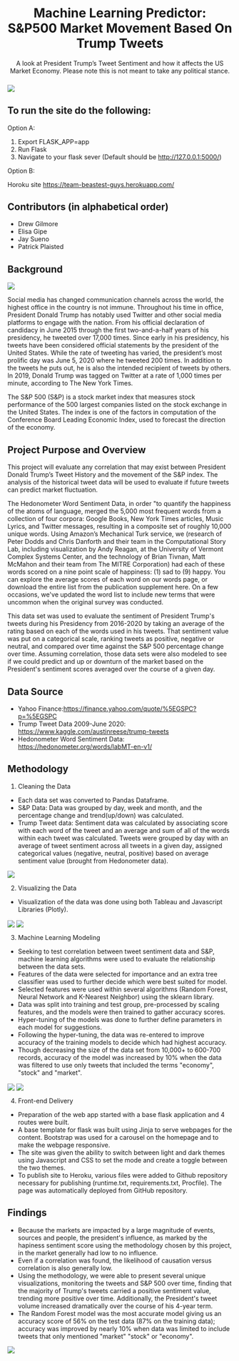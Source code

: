 <h1 align="center"> Machine Learning Predictor: S&P500 Market Movement Based On Trump Tweets </h1>
<p align="center"> A look at President Trump’s Tweet Sentiment and how it affects the US Market Economy. Please note this is not meant to take any political stance. </p>

###
<img src= "https://images.indianexpress.com/2017/11/trump-twitter-copy.jpg" align = "center"/>

## To run the site do the following:

Option A: 
1. Export FLASK_APP=app
2. Run Flask
3. Navigate to your flask sever (Default should be http://127.0.0.1:5000/)

Option B:

Horoku site https://team-beastest-guys.herokuapp.com/

## Contributors (in alphabetical order)

- Drew Gilmore
- Elisa Gipe
- Jay Sueno
- Patrick Plaisted

## Background

<img src= "/static/Images/top 10 days on twitter by volumne.png" align = "center"/>

Social media has changed communication channels across the world, the highest office in the country is not immune. Throughout his time in office, President Donald Trump has notably used Twitter and other social media platforms to engage with the nation. From his official declaration of candidacy in June 2015 through the first two-and-a-half years of his presidency, he tweeted over 17,000 times. Since early in his presidency, his tweets have been considered official statements by the president of the United States. While the rate of tweeting has varied, the president’s most prolific day was June 5, 2020 where he tweeted 200 times. In addition to the tweets he puts out, he is also the intended recipient of tweets by others. In 2019, Donald Trump was tagged on Twitter at a rate of 1,000 times per minute, according to The New York Times.

The S&P 500 (S&P) is a stock market index that measures stock performance of the 500 largest companies listed on the stock exchange in the United States. The index is one of the factors in computation of the Conference Board Leading Economic Index, used to forecast the direction of the economy. 

## Project Purpose and Overview

This project will evaluate any correlation that may exist between President Donald Trump’s Tweet History and the movement of the S&P index. 
The analysis of the historical tweet data will be used to evaluate if future tweets can predict market fluctuation. 

The Hedonometer Word Sentiment Data, in order "to quantify the happiness of the atoms of language, merged the 5,000 most frequent words from a collection of four corpora: Google Books, New York Times articles, Music Lyrics, and Twitter messages, resulting in a composite set of roughly 10,000 unique words. Using Amazon’s Mechanical Turk service, we (research of Peter Dodds and Chris Danforth and their team in the Computational Story Lab, including visualization by Andy Reagan, at the University of Vermont Complex Systems Center, and the technology of Brian Tivnan, Matt McMahon and their team from The MITRE Corporation) had each of these words scored on a nine point scale of happiness: (1) sad to (9) happy. You can explore the average scores of each word on our words page, or download the entire list from the publication supplement here. On a few occasions, we've updated the word list to include new terms that were uncommon when the original survey was conducted.

This data set was used to evaluate the sentiment of President Trump's tweets during his Presidency from 2016-2020 by taking an average of the rating based on each of the words used in his tweets. That sentiment value was put on a categorical scale, ranking tweets as positive, negative or neutral, and compared over time against the S&P 500 percentage change over time. Assuming correlation, those data sets were also modeled to see if we could predict and up or downturn of the market based on the President's sentiment scores averaged over the course of a given day. 

## Data Source
- Yahoo Finance:https://finance.yahoo.com/quote/%5EGSPC?p=%5EGSPC 
- Trump Tweet Data 2009-June 2020: https://www.kaggle.com/austinreese/trump-tweets 
- Hedonometer Word Sentiment Data: https://hedonometer.org/words/labMT-en-v1/

## Methodology
1. Cleaning the Data
- Each data set was converted to Pandas Dataframe.
- S&P Data: Data was grouped by day, week and month, and the percentage change and trend(up/down) was calculated. 
- Trump Tweet data: Sentiment data was calculated by associating score with each word of the tweet and an average and sum of all of the words within each tweet was calculated. Tweets were grouped by day with an average of tweet sentiment across all tweets in a given day, assigned categorical values (negative, neutral, positive) based on average sentiment value (brought from Hedonometer data).

<img src="/static/Images/Cleaning2.PNG" align = "center"/>

2. Visualizing the Data
- Visualization of the data was done using both Tableau and Javascript Libraries (Plotly).

<img src="/static/Images/plotly1_bar_and_scatter.svg" class="tensix" align = "center"/>
<img src="/static/Images/plotly3_positivity.svg" class="tensix" align = "center"/>

3. Machine Learning Modeling
- Seeking to test correlation between tweet sentiment data and S&P, machine learning algorithms were used to evaluate the relationship between the data sets.
- Features of the data were selected for importance and an extra tree classifier was used to further decide which were best suited for model.
- Selected features were used within several algorithms (Random Forest, Neural Network and K-Nearest Neighbor) using the sklearn library.
- Data was split into training and test group, pre-processed by scaling features, and the models were then trained to gather accuracy scores.
- Hyper-tuning of the models was done to further define parameters in each model for suggestions.
- Following the hyper-tuning, the data was re-entered to improve accuracy of the training models to decide which had highest accuracy. 
- Though decreasing the size of the data set from 10,000+ to 600-700 records, accuracy of the model was increased by 10% when the data was filtered to use only tweets that included the terms "economy", "stock" and "market".

<img src="/static/Images/Screenshot 2020-11-14 105109.jpg" align = "center"/>
<img src="/static/Images/image.png"  align = "center"/>

4. Front-end Delivery
- Preparation of the web app started with a base flask application and 4 routes were built.
- A base template for flask was built using Jinja to serve webpages for the content. Bootstrap was used for a carousel on the homepage and to make the webpage responsive. 
- The site was given the ability to switch between light and dark themes using Javascript and CSS to set the mode and create a toggle between the two themes. 
- To publish site to Heroku, various files were added to Github repository necessary for publishing (runtime.txt, requirements.txt, Procfile). The page was automatically deployed from GitHub repository. 

## Findings
- Because the markets are impacted by a large magnitude of events, sources and people, the president's influence, as marked by the hapiness sentiment score using the methodology chosen by this project, in the market generally had low to no influence. 
- Even if a correlation was found, the likelihood of causation versus correlation is also generally low. 
- Using the methodology, we were able to present several unique visualizations, monitoring the tweets and S&P 500 over time, finding that the majority of Trump's tweets carried a positive sentiment value, trending more positive over time. Additionally, the President's tweet volume increased dramatically over the course of his 4-year term. 
- The Random Forest model was the most accurate model giving us an accuracy score of 56% on the test data (87% on the training data); accuracy was improved by nearly 10% when data was limited to include tweets that only mentioned "market" "stock" or "economy". 

<img src="/static/Images/average sentiment score vs sap.png" align = "center"/>



